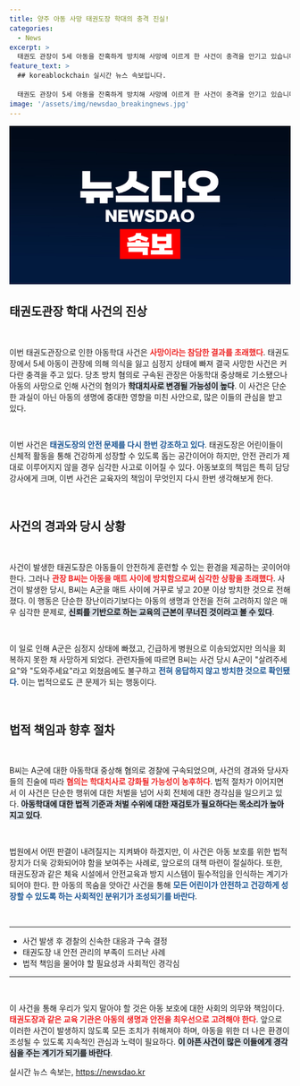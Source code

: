 ```yaml
---
title: 양주 아동 사망 태권도장 학대의 충격 진실!
categories:
  - News
excerpt: >
  태권도 관장이 5세 아동을 잔혹하게 방치해 사망에 이르게 한 사건이 충격을 안기고 있습니다. 경찰, 아동학대 치사로 혐의 변경 검토 중! 이 끔찍한 사건의 전말을 알아보세요.
feature_text: >
  ## koreablockchain 실시간 뉴스 속보입니다.

  태권도 관장이 5세 아동을 잔혹하게 방치해 사망에 이르게 한 사건이 충격을 안기고 있습니다. 경찰, 아동학대 치사로 혐의 변경 검토 중! 이 끔찍한 사건의 전말을 알아보세요.
image: '/assets/img/newsdao_breakingnews.jpg'
---
```


<p><img src="/assets/img/newsdao_breakingnews.jpg" alt="koreablockchain 속보" /></p>

<h2 data-ke-size="size26">태권도관장 학대 사건의 진상</h2>

<p data-ke-size="size16">&nbsp;</p>

<p>이번 태권도관장으로 인한 아동학대 사건은 <b><span style="color: #ee2323;">사망이라는 참담한 결과를 초래했다</span></b>. 태권도장에서 5세 아동이 관장에 의해 의식을 잃고 심정지 상태에 빠져 결국 사망한 사건은 커다란 충격을 주고 있다. 당초 방치 혐의로 구속된 관장은 아동학대 중상해로 기소됐으나 아동의 사망으로 인해 사건의 혐의가 <b><span style="background-color: #21538527;">학대치사로 변경될 가능성이 높다</span></b>. 이 사건은 단순한 과실이 아닌 아동의 생명에 중대한 영향을 미친 사안으로, 많은 이들의 관심을 받고 있다.</p>

<p data-ke-size="size16">&nbsp;</p>

<p>이번 사건은 <b><span style="color: #1a5490;">태권도장의 안전 문제를 다시 한번 강조하고 있다</span></b>. 태권도장은 어린이들이 신체적 활동을 통해 건강하게 성장할 수 있도록 돕는 공간이어야 하지만, 안전 관리가 제대로 이루어지지 않을 경우 심각한 사고로 이어질 수 있다. 아동보호의 책임은 특히 담당 강사에게 크며, 이번 사건은 교육자의 책임이 무엇인지 다시 한번 생각해보게 한다.</p>

<p data-ke-size="size16">&nbsp;</p>

<h2 data-ke-size="size26">사건의 경과와 당시 상황</h2>

<p data-ke-size="size16">&nbsp;</p>

<p>사건이 발생한 태권도장은 아동들이 안전하게 훈련할 수 있는 환경을 제공하는 곳이어야 한다. 그러나 <b><span style="color: #ee2323;">관장 B씨는 아동을 매트 사이에 방치함으로써 심각한 상황을 초래했다</span></b>. 사건이 발생한 당시, B씨는 A군을 매트 사이에 거꾸로 넣고 20분 이상 방치한 것으로 전해졌다. 이 행동은 단순한 장난이라기보다는 아동의 생명과 안전을 전혀 고려하지 않은 매우 심각한 문제로, <b><span style="background-color: #21538527;">신뢰를 기반으로 하는 교육의 근본이 무너진 것이라고 볼 수 있다</span></b>.</p>

<p data-ke-size="size16">&nbsp;</p>

<p>이 일로 인해 A군은 심정지 상태에 빠졌고, 긴급하게 병원으로 이송되었지만 의식을 회복하지 못한 채 사망하게 되었다. 관련자들에 따르면 B씨는 사건 당시 A군이 "살려주세요"와 "도와주세요"라고 외쳤음에도 불구하고 <b><span style="color: #1a5490;">전혀 응답하지 않고 방치한 것으로 확인됐다</span></b>. 이는 법적으로도 큰 문제가 되는 행동이다.</p>

<p data-ke-size="size16">&nbsp;</p>

<h2 data-ke-size="size26">법적 책임과 향후 절차</h2>

<p data-ke-size="size16">&nbsp;</p>

<p>B씨는 A군에 대한 아동학대 중상해 혐의로 경찰에 구속되었으며, 사건의 경과와 당사자들의 진술에 따라 <b><span style="color: #ee2323;">혐의는 학대치사로 강화될 가능성이 농후하다</span></b>. 법적 절차가 이어지면서 이 사건은 단순한 행위에 대한 처벌을 넘어 사회 전체에 대한 경각심을 일으키고 있다. <b><span style="background-color: #21538527;">아동학대에 대한 법적 기준과 처벌 수위에 대한 재검토가 필요하다는 목소리가 높아지고 있다</span></b>.</p>

<p data-ke-size="size16">&nbsp;</p>

<p>법원에서 어떤 판결이 내려질지는 지켜봐야 하겠지만, 이 사건은 아동 보호를 위한 법적 장치가 더욱 강화되어야 함을 보여주는 사례로, 앞으로의 대책 마련이 절실하다. 또한, 태권도장과 같은 체육 시설에서 안전교육과 방지 시스템이 필수적임을 인식하는 계기가 되어야 한다. 한 아동의 목숨을 앗아간 사건을 통해 <b><span style="color: #1a5490;">모든 어린이가 안전하고 건강하게 성장할 수 있도록 하는 사회적인 분위기가 조성되기를 바란다</span></b>.</p>

<p data-ke-size="size16">&nbsp;</p>

<hr />

<ul>
    <li>사건 발생 후 경찰의 신속한 대응과 구속 결정</li>
    <li>태권도장 내 안전 관리의 부족이 드러난 사례</li>
    <li>법적 책임을 물어야 할 필요성과 사회적인 경각심</li>
</ul>

<hr />

<p data-ke-size="size16">&nbsp;</p>

<p>이 사건을 통해 우리가 잊지 말아야 할 것은 아동 보호에 대한 사회의 의무와 책임이다. <b><span style="color: #ee2323;">태권도장과 같은 교육 기관은 아동의 생명과 안전을 최우선으로 고려해야 한다</span></b>. 앞으로 이러한 사건이 발생하지 않도록 모든 조치가 취해져야 하며, 아동을 위한 더 나은 환경이 조성될 수 있도록 지속적인 관심과 노력이 필요하다. <b><span style="background-color: #21538527;">이 아픈 사건이 많은 이들에게 경각심을 주는 계기가 되기를 바란다</span></b>.</p>
실시간 뉴스 속보는, <a href="https://newsdao.kr" rel="dofollow">https://newsdao.kr</a>


